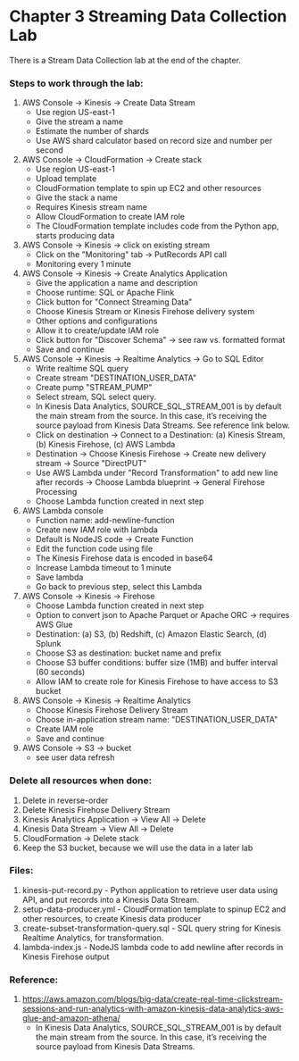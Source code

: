 # Chapter 3 Streaming Data Collection Lab

There is a Stream Data Collection lab at the end of the chapter.  

### Steps to work through the lab: 
1. AWS Console -> Kinesis -> Create Data Stream
    * Use region US-east-1
    * Give the stream a name
    * Estimate the number of shards 
    * Use AWS shard calculator based on record size and number per second
1. AWS Console -> CloudFormation -> Create stack
    * Use region US-east-1
    * Upload template
    * CloudFormation template to spin up EC2 and other resources
    * Give the stack a name
    * Requires Kinesis stream name
    * Allow CloudFormation to create IAM role
    * The CloudFormation template includes code from the Python app, starts producing data
1. AWS Console -> Kinesis -> click on existing stream
    * Click on the "Monitoring" tab -> PutRecords API call
    * Monitoring every 1 minute
1. AWS Console -> Kinesis -> Create Analytics Application
    * Give the application a name and description
    * Choose runtime: SQL or Apache Flink
    * Click button for "Connect Streaming Data"
    * Choose Kinesis Stream or Kinesis Firehose delivery system
    * Other options and configurations
    * Allow it to create/update IAM role
    * Click button for "Discover Schema" -> see raw vs. formatted format
    * Save and continue
1. AWS Console -> Kinesis -> Realtime Analytics -> Go to SQL Editor
    * Write realtime SQL query
    * Create stream "DESTINATION_USER_DATA"
    * Create pump "STREAM_PUMP"
    * Select stream, SQL select query.  
    * In Kinesis Data Analytics, SOURCE_SQL_STREAM_001 is by default the main stream from the source. In this case, it’s receiving the source payload from Kinesis Data Streams.  See reference link below.
    * Click on destination -> Connect to a Destination: (a) Kinesis Stream, (b) Kinesis Firehose, (c) AWS Lambda
    * Destination -> Choose Kinesis Firehose -> Create new delivery stream -> Source "DirectPUT"
    * Use AWS Lambda under "Record Transformation" to add new line after records -> Choose Lambda blueprint -> General Firehose Processing
    * Choose Lambda function created in next step
1. AWS Lambda console
    * Function name: add-newline-function
    * Create new IAM role with lambda 
    * Default is NodeJS code -> Create Function
    * Edit the function code using file
    * The Kinesis Firehose data is encoded in base64
    * Increase Lambda timeout to 1 minute
    * Save lambda
    * Go back to previous step, select this Lambda
1. AWS Console -> Kinesis -> Firehose
    * Choose Lambda function created in next step
    * Option to convert json to Apache Parquet or Apache ORC -> requires AWS Glue
    * Destination: (a) S3, (b) Redshift, (c) Amazon Elastic Search, (d) Splunk
    * Choose S3 as destination: bucket name and prefix
    * Choose S3 buffer conditions: buffer size (1MB) and buffer interval (60 seconds)
    * Allow IAM to create role for Kinesis Firehose to have access to S3 bucket
1. AWS Console -> Kinesis -> Realtime Analytics
    * Choose Kinesis Firehose Delivery Stream
    * Choose in-application stream name: "DESTINATION_USER_DATA"
    * Create IAM role
    * Save and continue
1. AWS Console -> S3 -> bucket
    * see user data refresh

### Delete all resources when done:
1. Delete in reverse-order
1. Delete Kinesis Firehose Delivery Stream
1. Kinesis Analytics Application -> View All -> Delete
1. Kinesis Data Stream -> View All -> Delete
1. CloudFormation -> Delete stack
1. Keep the S3 bucket, because we will use the data in a later lab

### Files:
1. kinesis-put-record.py - Python application to retrieve user data using API, and put records into a Kinesis Data Stream.
1. setup-data-producer.yml - CloudFormation template to spinup EC2 and other resources, to create Kinesis data producer
1. create-subset-transformation-query.sql - SQL query string for Kinesis Realtime Analytics, for transformation.
1. lambda-index.js - NodeJS lambda code to add newline after records in Kinesis Firehose output


### Reference:
1. https://aws.amazon.com/blogs/big-data/create-real-time-clickstream-sessions-and-run-analytics-with-amazon-kinesis-data-analytics-aws-glue-and-amazon-athena/
    * In Kinesis Data Analytics, SOURCE_SQL_STREAM_001 is by default the main stream from the source. In this case, it’s receiving the source payload from Kinesis Data Streams.
